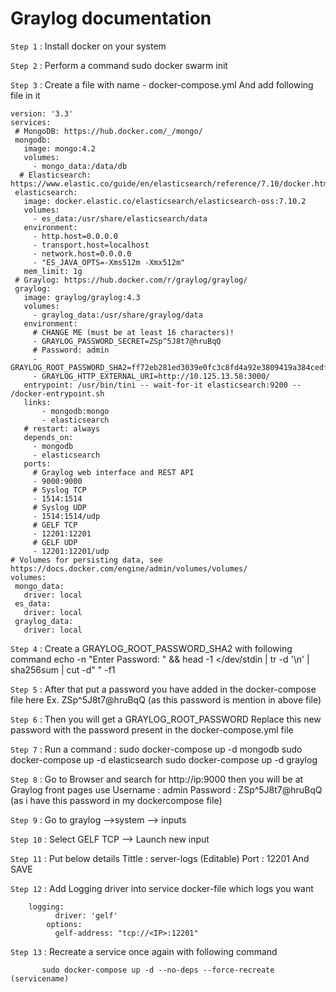 
# Graylog documentation 

`Step 1` : Install docker on your system 

`Step 2` : Perform a command 
		sudo docker swarm init

`Step 3` : Create a file with name -  docker-compose.yml
And add following file in it 

```
version: '3.3'
services:
 # MongoDB: https://hub.docker.com/_/mongo/
 mongodb:
   image: mongo:4.2
   volumes:
     - mongo_data:/data/db
  # Elasticsearch: https://www.elastic.co/guide/en/elasticsearch/reference/7.10/docker.html
 elasticsearch:
   image: docker.elastic.co/elasticsearch/elasticsearch-oss:7.10.2
   volumes:
     - es_data:/usr/share/elasticsearch/data
   environment:
     - http.host=0.0.0.0
     - transport.host=localhost
     - network.host=0.0.0.0
     - "ES_JAVA_OPTS=-Xms512m -Xmx512m"
   mem_limit: 1g
 # Graylog: https://hub.docker.com/r/graylog/graylog/
 graylog:
   image: graylog/graylog:4.3
   volumes:
     - graylog_data:/usr/share/graylog/data
   environment:
     # CHANGE ME (must be at least 16 characters)!
     - GRAYLOG_PASSWORD_SECRET=ZSp^5J8t7@hruBqQ
     # Password: admin
     - GRAYLOG_ROOT_PASSWORD_SHA2=ff72eb281ed3039e0fc3c8fd4a92e3809419a384cedff152ba518104d109ed9b
     - GRAYLOG_HTTP_EXTERNAL_URI=http://10.125.13.58:3000/
   entrypoint: /usr/bin/tini -- wait-for-it elasticsearch:9200 --  /docker-entrypoint.sh
   links:
       - mongodb:mongo
       - elasticsearch
   # restart: always
   depends_on:
     - mongodb
     - elasticsearch
   ports:
     # Graylog web interface and REST API
     - 9000:9000
     # Syslog TCP
     - 1514:1514
     # Syslog UDP
     - 1514:1514/udp
     # GELF TCP
     - 12201:12201
     # GELF UDP
     - 12201:12201/udp
# Volumes for persisting data, see https://docs.docker.com/engine/admin/volumes/volumes/
volumes:
 mongo_data:
   driver: local
 es_data:
   driver: local
 graylog_data:
   driver: local
```

`Step 4` : Create a GRAYLOG_ROOT_PASSWORD_SHA2 with following command 
echo -n "Enter Password: " && head -1 </dev/stdin | tr -d '\n' | sha256sum | cut -d" " -f1

`Step 5` : 
After that put a password you have added in the docker-compose file here 
Ex. ZSp^5J8t7@hruBqQ (as this password is mention in above file)

`Step 6` : Then you will get a GRAYLOG_ROOT_PASSWORD Replace this new password with the password present in the docker-compose.yml file

`Step 7` : 
	Run a command : 	sudo docker-compose up -d mongodb
				sudo docker-compose up -d elasticsearch
				sudo docker-compose up -d graylog

`Step 8` : 
	Go to Browser and search for http://ip:9000 then you will be at Graylog front pages use 
Username : admin
Password : ZSp^5J8t7@hruBqQ (as i have this password in my dockercompose file)




`Step 9` : 
	Go to graylog —>system —> inputs


`Step 10` : 
	Select GELF TCP —> Launch new input

`Step 11` : 
	Put below details 
	Tittle : server-logs (Editable)
	Port : 12201
	And SAVE


`Step 12` : 
	Add Logging driver into service docker-file which logs you want 

```
	logging:
      	  driver: 'gelf'
        options:
          gelf-address: "tcp://<IP>:12201"
```


`Step 13` :  Recreate a service once again with following command 

           sudo docker-compose up -d --no-deps --force-recreate (servicename)
